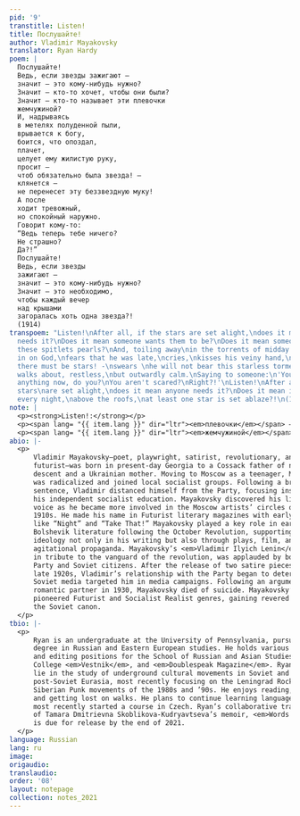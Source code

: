 ```yaml
---
pid: '9'
transtitle: Listen!
title: Послушайте!
author: Vladimir Mayakovsky
translator: Ryan Hardy
poem: |
  Послушайте!
  Ведь, если звезды зажигают —
  значит — это кому-нибудь нужно?
  Значит — кто-то хочет, чтобы они были?
  Значит — кто-то называет эти плевочки
  жемчужиной?
  И, надрываясь
  в метелях полуденной пыли,
  врывается к богу,
  боится, что опоздал,
  плачет,
  целует ему жилистую руку,
  просит —
  чтоб обязательно была звезда! —
  клянется —
  не перенесет эту беззвездную муку!
  А после
  ходит тревожный,
  но спокойный наружно.
  Говорит кому-то:
  “Ведь теперь тебе ничего?
  Не страшно?
  Да?!”
  Послушайте!
  Ведь, если звезды
  зажигают —
  значит — это кому-нибудь нужно?
  Значит — это необходимо,
  чтобы каждый вечер
  над крышами
  загоралась хоть одна звезда?!
  (1914)
transpoem: "Listen!\nAfter all, if the stars are set alight,\ndoes it mean anyone
  needs it?\nDoes it mean someone wants them to be?\nDoes it mean someone is calling
  these spitlets pearls?\nAnd, toiling away\nin the torrents of midday dust,\nhe bursts
  in on God,\nfears that he was late,\ncries,\nkisses his veiny hand,\nasks \nthat
  there must be stars! -\nswears \nhe will not bear this starless torment!\nAnd after,\nhe
  walks about, restless,\nbut outwardly calm.\nSaying to someone:\n'You don't have
  anything now, do you?\nYou aren't scared?\nRight?!'\nListen!\nAfter all, if the
  stars\nare set alight,\ndoes it mean anyone needs it?\nDoes it mean it's necessary\nthat
  every night,\nabove the roofs,\nat least one star is set ablaze?!\n(1914)\n"
note: |
  <p><strong>Listen!:</strong></p>
  <p><span lang= "{{ item.lang }}" dir="ltr"><em>плевочки</em></span> — A plural, diminutive form of <span lang= "{{ item.lang }}" dir="ltr"><em>плевок</em></span>, meaning “spit.” Originally, I translated the word as “spittles,” but felt that it was out of place. While somewhat contrived, “spitlets” offered a more robust alternative that could more easily be imagined in individual units.</p>
  <p><span lang= "{{ item.lang }}" dir="ltr"><em>жемчужиной</em></span> — In my rough translation, I translated this word as “pearl-like,” but found that it slowed the meter’s momentum. The shift to “pearls” as a subject complement to the direct object, improved fluidity while adding a luster to the otherwise gross imagery of bits of spit. I felt that this was closer to Mayakovsky’s poetic intentions for the phrase.</p>
abio: |-
  <p>
      Vladimir Mayakovsky—poet, playwright, satirist, revolutionary, and
      futurist—was born in present-day Georgia to a Cossack father of noble
      descent and a Ukrainian mother. Moving to Moscow as a teenager, Mayakovsky
      was radicalized and joined local socialist groups. Following a brief prison
      sentence, Vladimir distanced himself from the Party, focusing instead on
      his independent socialist education. Mayakovsky discovered his literary
      voice as he became more involved in the Moscow artists’ circles of the
      1910s. He made his name in Futurist literary magazines with early poems
      like “Night” and “Take That!” Mayakovsky played a key role in early
      Bolshevik literature following the October Revolution, supporting socialist
      ideology not only in his writing but also through plays, film, and
      agitational propaganda. Mayakovsky’s <em>Vladimir Ilyich Lenin</em>, a poetic epic
      in tribute to the vanguard of the revolution, was applauded by both the
      Party and Soviet citizens. After the release of two satire pieces in the
      late 1920s, Vladimir’s relationship with the Party began to deteriorate and
      Soviet media targeted him in media campaigns. Following an argument with a
      romantic partner in 1930, Mayakovsky died of suicide. Mayakovsky’s
      pioneered Futurist and Socialist Realist genres, gaining revered status in
      the Soviet canon.
  </p>
tbio: |-
  <p>
      Ryan is an undergraduate at the University of Pennsylvania, pursuing a
      degree in Russian and Eastern European studies. He holds various writing
      and editing positions for the School of Russian and Asian Studies, Pomona
      College <em>Vestnik</em>, and <em>Doublespeak Magazine</em>. Ryan’s main research interests
      lie in the study of underground cultural movements in Soviet and
      post-Soviet Eurasia, most recently focusing on the Leningrad Rock and
      Siberian Punk movements of the 1980s and ’90s. He enjoys reading, climbing,
      and getting lost on walks. He plans to continue learning languages, having
      most recently started a course in Czech. Ryan’s collaborative translation
      of Tamara Dmitrievna Skoblikova-Kudryavtseva’s memoir, <em>Words for Oneself</em>,
      is due for release by the end of 2021.
  </p>
language: Russian
lang: ru
image:
origaudio:
translaudio:
order: '08'
layout: notepage
collection: notes_2021
---
```


